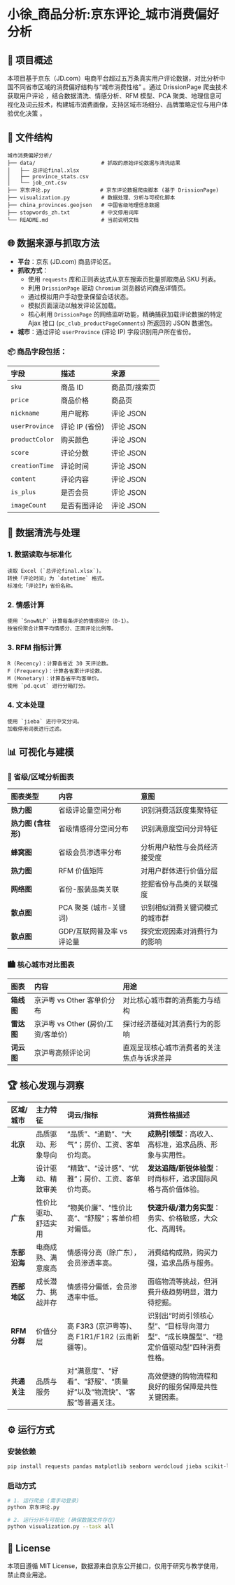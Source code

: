 # 小徐_商品分析:京东评论_城市消费偏好分析

## 📌 项目概述

本项目基于京东（JD.com）电商平台超过五万条真实用户评论数据，对比分析中国不同省市区域的消费偏好结构与“城市消费性格” 。通过 DrissionPage 爬虫技术获取用户评论 ，结合数据清洗、情感分析、RFM 模型、PCA 聚类、地理信息可视化及词云技术，构建城市消费画像，支持区域市场细分、品牌策略定位与用户体验优化决策 。



## 📁 文件结构

```
城市消费偏好分析/
├── data/                     # 抓取的原始评论数据与清洗结果
│   ├── 总评论final.xlsx
│   ├── province_stats.csv
│   └── job_cnt.csv
├── 京东评论.py                # 京东评论数据爬虫脚本 (基于 DrissionPage)
├── visualization.py          # 数据处理、分析与可视化脚本
├── china_provinces.geojson   # 中国省级地理信息数据
├── stopwords_zh.txt          # 中文停用词库
└── README.md                 # 当前说明文档

````


## 🌐 数据来源与抓取方法

* **平台**：京东 (JD.com) 商品评论区。
* **抓取方式**：
    * 使用 `requests` 库和正则表达式从京东搜索页批量抓取商品 SKU 列表。
    * 利用 `DrissionPage` 驱动 `Chromium` 浏览器访问商品详情页。
    * 通过模拟用户手动登录保留会话状态。
    * 模拟页面滚动以触发评论区加载。
    * 核心利用 `DrissionPage` 的网络监听功能，精确捕获加载评论数据的特定 Ajax 接口 (`pc_club_productPageComments`) 所返回的 JSON 数据包。
* **城市**：通过评论 `userProvince` (评论 IP) 字段识别用户所在省份。

### 📦 商品字段包括：

| 字段 | 描述 | 来源 |
| :--- | :--- | :--- |
| `sku` | 商品 ID | 商品页/搜索页 |
| `price` | 商品价格 | 商品页 |
| `nickname` | 用户昵称 | 评论 JSON |
| `userProvince` | 评论 IP (省份) | 评论 JSON |
| `productColor` | 购买颜色 | 评论 JSON |
| `score` | 评论分数 | 评论 JSON |
| `creationTime` | 评论时间 | 评论 JSON |
| `content` | 评论内容 | 评论 JSON |
| `is_plus` | 是否会员 | 评论 JSON |
| `imageCount` | 是否有图评论 | 评论 JSON |


## 🧼 数据清洗与处理

### 1. **数据读取与标准化**
    读取 Excel (`总评论final.xlsx`)。
    转换「评论时间」为 `datetime` 格式。
    标准化「评论IP」省份名称。

### 2. **情感计算**
    使用 `SnowNLP` 计算每条评论的情感得分（0-1）。
    按省份聚合计算平均情感分、正面评论比例等。

### 3. **RFM 指标计算**
    R (Recency)：计算各省近 30 天评论数。
    F (Frequency)：计算各省累计评论数。
    M (Monetary)：计算各省平均客单价。
    使用 `pd.qcut` 进行分箱打分。
    
### 4. **文本处理**
    使用 `jieba` 进行中文分词。
    加载停用词表进行过滤。



## 📊 可视化与建模

### 🌆 省级/区域分析图表

| 图表类型 | 内容 | 意图 |
| :--- | :--- | :--- |
| **热力图** | 省级评论量空间分布 | 识别消费活跃度集聚特征 |
| **热力图 (含柱形)** | 省级情感得分空间分布 | 识别满意度空间分异特征 |
| **蜂窝图** | 省级会员渗透率分布 | 分析用户粘性与会员经济接受度 |
| **热力图** | RFM 价值矩阵 | 对用户群体进行价值分层 |
| **网络图** | 省份-服装品类关联 | 挖掘省份与品类的关联强度 |
| **散点图** | PCA 聚类 (城市-关键词) | 识别相似消费关键词模式的城市群 |
| **散点图** | GDP/互联网普及率 vs 评论量 | 探究宏观因素对消费行为的影响 |

### 🏙 核心城市对比图表

| 图表 | 内容 | 用途 |
| :--- | :--- | :--- |
| **箱线图** | 京沪粤 vs Other 客单价分布 | 对比核心城市群的消费能力与结构 |
| **雷达图** | 京沪粤 vs Other (房价/工资/客单价) | 探讨经济基础对其消费行为的影响 |
| **词云图** | 京沪粤高频评论词 | 直观呈现核心城市消费者的关注焦点与诉求差异 |



## 🏆 核心发现与洞察

| 区域/城市 | 主力特征 | 词云/指标 | 消费性格描述 |
| :--- | :--- | :--- | :--- |
| **北京** | 品质驱动、形象导向 | “品质”、“通勤”、“大气”；房价、工资、客单价均高。 | **成熟引领型**：高收入、高标准，追求品质、形象与实用性。 |
| **上海** | 设计驱动、精致审美 | “精致”、“设计感”、“优雅”；房价、工资、客单价均高。 | **发达追随/新锐体验型**：时尚标杆，追求国际风格与高价值体验。 |
| **广东** | 性价比驱动、舒适实用 | “物美价廉”、“性价比高”、“舒服”；客单价相对偏低。 | **快速升级/潜力务实型**：务实、价格敏感，大众化、高周转。 |
| **东部沿海** | 电商成熟、满意度高 | 情感得分高（除广东），会员渗透率高。 | 消费结构成熟，购买力强，追求品质与服务。 |
| **西部地区** | 成长潜力、挑战并存 | 情感得分偏低，会员渗透率中低。 | 面临物流等挑战，但消费升级趋势明显，潜力待挖掘。 |
| **RFM 分群** | 价值分层 | 高 F3R3 (京沪粤等)、高 F1R1/F1R2 (云南新疆等)。 | 识别出“时尚引领核心型”、“目标导向潜力型”、“成长唤醒型”、“稳定价值驱动型”四种消费性格。 |
| **共通关注** | 品质与服务 | 对“满意度”、“好看”、“舒服”、“质量好”以及“物流快”、“客服”等普遍关注。 | 高效便捷的购物流程和良好的服务保障是共性关键因素。 |



## ⚙ 运行方式

### 安装依赖

```bash
pip install requests pandas matplotlib seaborn wordcloud jieba scikit-learn DrissionPage SnowNLP geopandas plotly networkx contextily adjustText
````

### 启动方式

```bash
# 1. 运行爬虫 (需手动登录)
python 京东评论.py

# 2. 运行分析与可视化 (确保数据文件存在)
python visualization.py --task all
```


## 📘 License

本项目遵循 MIT License，数据源来自京东公开接口，仅用于研究与教学使用，禁止商业用途。
